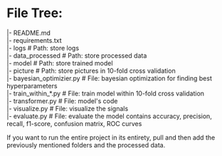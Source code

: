 # File Tree:
|-  README.md  
|-  requirements.txt  
|-  logs  # Path: store logs  
|-  data_processed  # Path: store processed data  
|-  model  # Path: store  trained model  
|-  picture  # Path: store pictures in 10-fold cross validation  
|-  bayesian_optimizier.py  # File: bayesian optimization for finding best hyperparameters  
|-  train_within_*.py  # File: train model within 10-fold cross validation  
|-  transformer.py  # File: model's code  
|-  visualize.py  # File: visualize the signals  
|-  evaluate.py  # File: evaluate the model contains accuracy, precision, recall, f1-score, confusion matrix, ROC curves


  
  If you want to run the entire project in its entirety, pull and then add the previously mentioned folders and the processed data.
